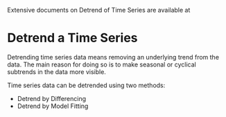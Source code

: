 Extensive documents on Detrend of Time Series are available at

# Detrend a Time Series
Detrending time series data means removing an underlying trend 
from the data. The main reason for doing so is to make seasonal
or cyclical subtrends in the data more visible.

Time series data can be detrended using two methods:
* Detrend by Differencing
* Detrend by Model Fitting